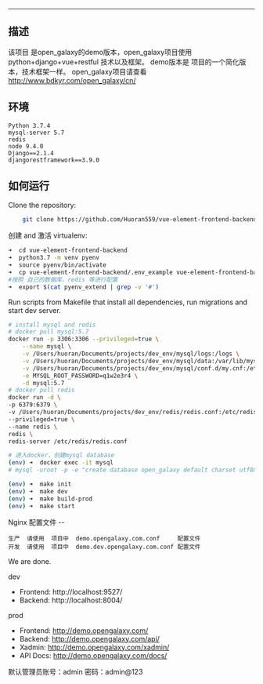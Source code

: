 ---

## 描述

该项目 是open_galaxy的demo版本，open_galaxy项目使用python+django+vue+restful 技术以及框架。 demo版本是 项目的一个简化版本，技术框架一样。
open_galaxy项目请查看 http://www.bdkyr.com/open_galaxy/cn/


## 环境

```
Python 3.7.4
mysql-server 5.7
redis
node 9.4.0
Django==2.1.4
djangorestframework==3.9.0
```

## 如何运行

Clone the repository:

```zsh
    git clone https://github.com/Huoran559/vue-element-frontend-backend.git bastion 
```

创建 and 激活 virtualenv:

```zsh
➜  cd vue-element-frontend-backend
➜  python3.7 -m venv pyenv
➜  source pyenv/bin/activate
➜  cp vue-element-frontend-backend/.env_example vue-element-frontend-backend/pyenv_extend  
#按照 自己的数据库，redis 等进行配置
➜  export $(cat pyenv_extend | grep -v '#') 
```

Run scripts from Makefile that install all dependencies, run migrations and start dev server.

```zsh
# install mysql and redis
# docker pull mysql:5.7
docker run -p 3306:3306 --privileged=true \
	--name mysql \
	-v /Users/huoran/Documents/projects/dev_env/mysql/logs:/logs \
	-v /Users/huoran/Documents/projects/dev_env/mysql/data:/var/lib/mysql \
	-v /Users/huoran/Documents/projects/dev_env/mysql/conf.d/my.cnf:/etc/mysql/mysql.conf.d/mysqld.cnf \
	-e MYSQL_ROOT_PASSWORD=q1w2e3r4 \
	-d mysql:5.7
# docker pull redis
docker run -d \
-p 6379:6379 \
-v /Users/huoran/Documents/projects/dev_env/redis/redis.conf:/etc/redis/redis.conf \
--privileged=true \
--name redis \
redis \
redis-server /etc/redis/redis.conf

# 进入docker，创建mysql database
(env) ➜  docker exec -it mysql  
# mysql -uroot -p -e "create database open_galaxy default charset utf8mb4;"

(env) ➜  make init
(env) ➜  make dev
(env) ➜  make build-prod
(env) ➜  make start
```

Nginx 配置文件 --

```
生产  请使用  项目中  demo.opengalaxy.com.conf     配置文件
开发  请使用  项目中  demo.dev.opengalaxy.com.conf 配置文件
```

We are done.

dev

- Frontend: http://localhost:9527/
- Backend: http://localhost:8004/

prod

- Frontend: http://demo.opengalaxy.com/
- Backend: http://demo.opengalaxy.com/api/
- Xadmin: http://demo.opengalaxy.com/xadmin/
- API Docs: http://demo.opengalaxy.com/docs/

默认管理员账号：admin   密码：admin@123

